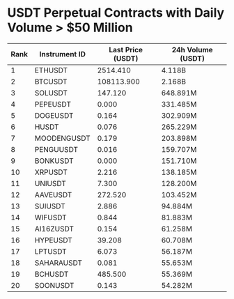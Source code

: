 # USDT Perpetual Contracts with Daily Volume > $50 Million

| Rank | Instrument ID | Last Price (USDT) | 24h Volume (USDT) |
|------|---------------|-------------------|-------------------|
| 1 | ETHUSDT | 2514.410 | 4.118B |
| 2 | BTCUSDT | 108113.900 | 2.168B |
| 3 | SOLUSDT | 147.120 | 648.891M |
| 4 | PEPEUSDT | 0.000 | 331.485M |
| 5 | DOGEUSDT | 0.164 | 302.909M |
| 6 | HUSDT | 0.076 | 265.229M |
| 7 | MOODENGUSDT | 0.179 | 203.898M |
| 8 | PENGUUSDT | 0.016 | 159.707M |
| 9 | BONKUSDT | 0.000 | 151.710M |
| 10 | XRPUSDT | 2.216 | 138.185M |
| 11 | UNIUSDT | 7.300 | 128.200M |
| 12 | AAVEUSDT | 272.520 | 103.452M |
| 13 | SUIUSDT | 2.886 | 94.884M |
| 14 | WIFUSDT | 0.844 | 81.883M |
| 15 | AI16ZUSDT | 0.154 | 61.258M |
| 16 | HYPEUSDT | 39.208 | 60.708M |
| 17 | LPTUSDT | 6.073 | 56.187M |
| 18 | SAHARAUSDT | 0.081 | 55.653M |
| 19 | BCHUSDT | 485.500 | 55.369M |
| 20 | SOONUSDT | 0.143 | 54.282M |
